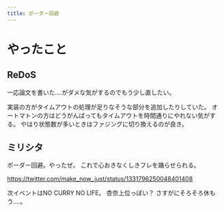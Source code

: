 ```yaml
---
title: ボーダー回避
---
```


# やったこと

## ReDoS

一応論文を書いた‥‥がダメな気がするのでもう少し直したい。

実装の方がタイムアウトの処理が足りなそうな部分を追加したりしていた。
オートマトンの方はどうがんばってもタイムアウトを時間通りにやれない気がする。
やはり状態数が多いときはファジングに切り換えるのが良き。

## ミリシタ

ボーダー回避。やったぜ。
これで心おきなくしきフレを踊らせられる。

<https://twitter.com/make_now_just/status/1331796250048401408>

次イベントはNO CURRY NO LIFE。
杏奈上位っぽい？
さすがにそろそろ休もう‥‥。
